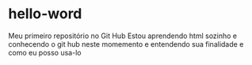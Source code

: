 # hello-word
Meu primeiro repositório no Git Hub
Estou aprendendo html sozinho e conhecendo o git hub neste momemento e entendendo sua finalidade e como eu posso usa-lo 
